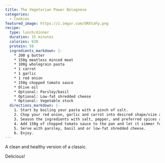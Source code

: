 ```yaml
---
title: The Vegetarian Power Bolognese
categories:
  - Cookies
featured_image: https://i.imgur.com/ORXtaFp.png
recipe:
  type: lunch/dinner
  duration: 15 minutes
  calories: 630
  protein: 50
  ingredients_markdown: |-
    * 200 g butter
    * 150g meatless minced meat
    * 100g wholegrain pasta
    * 1 carrot
    * 1 garlic
    * 1 red onion
    * 150g chopped tomato sauce
    * Olive oil
    * Optional: Parsley/basil
    * Optional: Low-fat shredded cheese
    * Optional: Vegetable stock
  directions_markdown: |-
    1. Start by boiling your pasta with a pinch of salt.
    2. Chop your red onion, garlic and carrot into desired shape/size and add to a pan together with the meatless minced meat and a touch of olive oil. (I recommend a meatless meat based on milk protein).
    3. Season the ingredients with salt, pepper, and preferred spices and grill until golden. (I recommend chili, paprika and Provence-mix).
    4. Add 150g of chopped tomato sauce to the pan and let it simmer for 5-10min. (If desired, you can add half a cube of vegetable stock to the bolognaise for more taste).
    5. Serve with parsley, basil and or low-fat shredded cheese.
    6. Enjoy.
---
```

A clean and healthy version of a classic.

Delicious!

